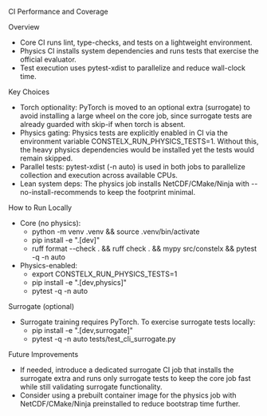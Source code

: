 CI Performance and Coverage

Overview
- Core CI runs lint, type-checks, and tests on a lightweight environment.
- Physics CI installs system dependencies and runs tests that exercise the official evaluator.
- Test execution uses pytest-xdist to parallelize and reduce wall-clock time.

Key Choices
- Torch optionality: PyTorch is moved to an optional extra (surrogate) to avoid installing a large wheel on the core job, since surrogate tests are already guarded with skip-if when torch is absent.
- Physics gating: Physics tests are explicitly enabled in CI via the environment variable CONSTELX_RUN_PHYSICS_TESTS=1. Without this, the heavy physics dependencies would be installed yet the tests would remain skipped.
- Parallel tests: pytest-xdist (-n auto) is used in both jobs to parallelize collection and execution across available CPUs.
- Lean system deps: The physics job installs NetCDF/CMake/Ninja with --no-install-recommends to keep the footprint minimal.

How to Run Locally
- Core (no physics):
  - python -m venv .venv && source .venv/bin/activate
  - pip install -e ".[dev]"
  - ruff format --check . && ruff check . && mypy src/constelx && pytest -q -n auto
- Physics-enabled:
  - export CONSTELX_RUN_PHYSICS_TESTS=1
  - pip install -e ".[dev,physics]"
  - pytest -q -n auto

Surrogate (optional)
- Surrogate training requires PyTorch. To exercise surrogate tests locally:
  - pip install -e ".[dev,surrogate]"
  - pytest -q -n auto tests/test_cli_surrogate.py

Future Improvements
- If needed, introduce a dedicated surrogate CI job that installs the surrogate extra and runs only surrogate tests to keep the core job fast while still validating surrogate functionality.
- Consider using a prebuilt container image for the physics job with NetCDF/CMake/Ninja preinstalled to reduce bootstrap time further.

